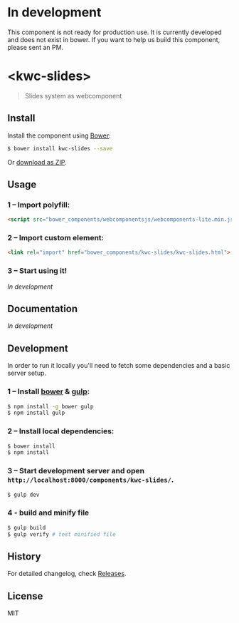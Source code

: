 # In development

This component is not ready for production use.
It is currently developed and does not exist in bower.
If you want to help us build this component, please sent an PM.

# &lt;kwc-slides&gt;

> Slides system as webcomponent

## Install

Install the component using [Bower](http://bower.io/):

```sh
$ bower install kwc-slides --save
```

Or [download as ZIP](https://github.com/successk/kwc-slides/archive/master.zip).

## Usage

### 1 – Import polyfill:

```html
<script src="bower_components/webcomponentsjs/webcomponents-lite.min.js"></script>
```

### 2 – Import custom element:

```html
<link rel="import" href="bower_components/kwc-slides/kwc-slides.html">
```

### 3 – Start using it!

*In development*


## Documentation

*In development*

## Development

In order to run it locally you'll need to fetch some dependencies and a basic server setup.

### 1 – Install [bower](http://bower.io/) & [gulp](http://gulpjs.com/):

```sh
$ npm install -g bower gulp
$ npm install gulp
```

### 2 – Install local dependencies:

```sh
$ bower install
$ npm install
```

### 3 – Start development server and open `http://localhost:8000/components/kwc-slides/`.

```sh
$ gulp dev
```

### 4 - build and minify file

```sh
$ gulp build
$ gulp verify # test minified file
```

## History

For detailed changelog, check [Releases](https://github.com/successk/kwc-slides/releases).

## License

MIT